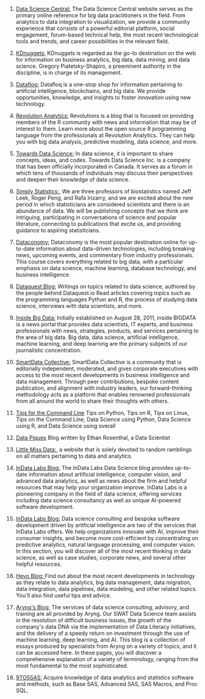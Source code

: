 1. <a href="https://www.datasciencecentral.com/">Data Science Central:</a>
  The Data Science Central website serves as the primary online reference for big data practitioners in the field. From analytics to data integration to visualization, we provide a community experience that consists of a powerful editorial platform, social engagement, forum-based technical help, the most recent technological tools and trends, and career possibilities in the relevant field.

2. <a href="https://www.kdnuggets.com/">KDnuggets:</a>
  KDnuggets is regarded as the go-to destination on the web for information on business analytics, big data, data mining, and data science. Gregory Piatetsky-Shapiro, a preeminent authority in the discipline, is in charge of its management.

3. <a href="https://datafloq.com/">Datafloq:</a>
  Datafloq is a one-stop shop for information pertaining to artificial intelligence, blockchains, and big data. We provide opportunities, knowledge, and insights to foster innovation using new technology.

4. <a href="https://blog.revolutionanalytics.com/">Revolution Analytics:</a>
  Revolutions is a blog that is focused on providing members of the R community with news and information that may be of interest to them. Learn more about the open source R programming language from the professionals at Revolution Analytics. They can help you with big data analysis, predictive modeling, data science, and more.

5. <a href="https://towardsdatascience.com/">Towards Data Science:</a>
  In data science, it is important to share concepts, ideas, and codes. Towards Data Science Inc. is a company that has been officially incorporated in Canada. It serves as a forum in which tens of thousands of individuals may discuss their perspectives and deepen their knowledge of data science.

6. <a href="https://simplystatistics.org/index.html">Simply Statistics: </a>
  We are three professors of biostatistics named Jeff Leek, Roger Peng, and Rafa Irizarry, and we are excited about the new period in which statisticians are considered scientists and there is an abundance of data. We will be publishing concepts that we think are intriguing, participating in conversations of science and popular literature, connecting to publications that excite us, and providing guidance to aspiring statisticians.

7. <a href="https://dataconomy.com/">Dataconomy:</a>
  Dataconomy is the most popular destination online for up-to-date information about data-driven technologies, including breaking news, upcoming events, and commentary from industry professionals. This course covers everything related to big data, with a particular emphasis on data science, machine learning, database technology, and business intelligence.

8. <a href="https://www.dataquest.io/">Dataquest Blog:</a>
  Writings on topics related to data science, authored by the people behind Dataquest.io Read articles covering topics such as the programming languages Python and R, the process of studying data science, interviews with data scientists, and more.

9. <a href="https://insidebigdata.com/">Inside Big Data:</a>
  Initially established on August 28, 2011, inside BIGDATA is a news portal that provides data scientists, IT experts, and business professionals with news, strategies, products, and services pertaining to the area of big data. Big data, data science, artificial intelligence, machine learning, and deep learning are the primary subjects of our journalistic concentration.

10. <a href="https://www.smartdatacollective.com/">SmartData Collective:</a>
  SmartData Collective is a community that is editorially independent, moderated, and gives corporate executives with access to the most recent developments in business intelligence and data management. Through peer contributions, bespoke content publication, and alignment with industry leaders, our forward-thinking methodology acts as a platform that enables renowned professionals from all around the world to share their thoughts with others.


11. <a href="https://cmdlinetips.com/">Tips for the Command Line</a>
Tips on Python, Tips on R, Tips on Linux, Tips on the Command Line, Data Science using Python, Data Science using R, and Data Science using overall

12. <a href="https://www.ethanrosenthal.com/">Data Piques</a>
Blog written by Ethan Rosenthal, a Data Scientist

13. <a href="https://www.littlemissdata.com/">Little Miss Data: </a>
a website that is solely devoted to random ramblings on all matters pertaining to data and analytics.

14. <a href="https://indatalabs.com/blog">InData Labs Blog:</a>
The InData Labs Data Science blog provides up-to-date information about artificial intelligence, computer vision, and advanced data analytics, as well as news about the firm and helpful resources that may help your organization improve. InData Labs is a pioneering company in the field of data science, offering services including data science consultancy as well as unique AI-powered software development.

15. <a href="https://indatalabs.com/blog">InData Labs Blog:</a>
Data science consulting and bespoke software development driven by artificial intelligence are two of the services that InData Labs offers. We help organizations innovate with AI, improve their consumer insights, and become more cost-efficient by concentrating on predictive analytics, natural language processing, and computer vision. In this section, you will discover all of the most recent thinking in data science, as well as case studies, corporate news, and several other helpful resources.

16. <a href="https://hevodata.com/">Hevo Blog: </a>
Find out about the most recent developments in technology as they relate to data analytics, big data management, data migration, data integration, data pipelines, data modeling, and other related topics. You'll also find useful tips and advice.

17. <a href="https://aryng.com/blog/">Aryng's Blog:</a>
The services of data science consulting, advisory, and training are all provided by Aryng. Our SWAT Data Science team assists in the resolution of difficult business issues, the growth of the company's data DNA via the implementation of Data Literacy initiatives, and the delivery of a speedy return on investment through the use of machine learning, deep learning, and AI. This blog is a collection of essays produced by specialists from Aryng on a variety of topics, and it can be accessed here. In these pages, you will discover a comprehensive explanation of a variety of terminology, ranging from the most fundamental to the most sophisticated.

18. <a href="https://www.9to5sas.com/">9TO5SAS:</a>
Acquire knowledge of data analytics and statistics software and methods, such as Base SAS, Advanced SAS, SAS Macros, and Proc SQL.

